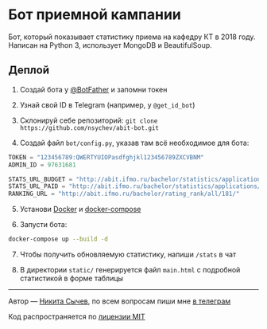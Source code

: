 # Бот приемной кампании

Бот, который показывает статистику приема на кафедру КТ в 2018 году. Написан на Python 3, использует MongoDB и BeautifulSoup.

## Деплой

1. Создай бота у [@BotFather](https://t.me/BotFather) и запомни токен

2. Узнай свой ID в Telegram (например, у `@get_id_bot`)

3. Склонируй себе репозиторий: `git clone https://github.com/nsychev/abit-bot.git`

4. Создай файл `bot/config.py`, указав там всё необходимое для бота:

```python
TOKEN = "123456789:QWERTYUIOPasdfghjkl123456789ZXCVBNM"
ADMIN_ID = 97631681

STATS_URL_BUDGET = "http://abit.ifmo.ru/bachelor/statistics/applications/11000181/"
STATS_URL_PAID = "http://abit.ifmo.ru/bachelor/statistics/applications/12000181/"
RANKING_URL = "http://abit.ifmo.ru/bachelor/rating_rank/all/181/"
```

5. Установи [Docker](https://docs.docker.com/install/) и [docker-compose](https://docs.docker.com/compose/install/)

6. Запусти бота: 

```bash
docker-compose up --build -d
```

7. Чтобы получить обновляемую статистику, напиши `/stats` в чат

8. В директории `static/` генерируется файл `main.html` с подробной статистикой в форме таблицы

----

Автор — [Никита Сычев](https://github.com/nsychev), по всем вопросам пиши мне [в телеграм](https://t.me/nsychev)

Код распространяется по [лицензии MIT](LICENSE)

